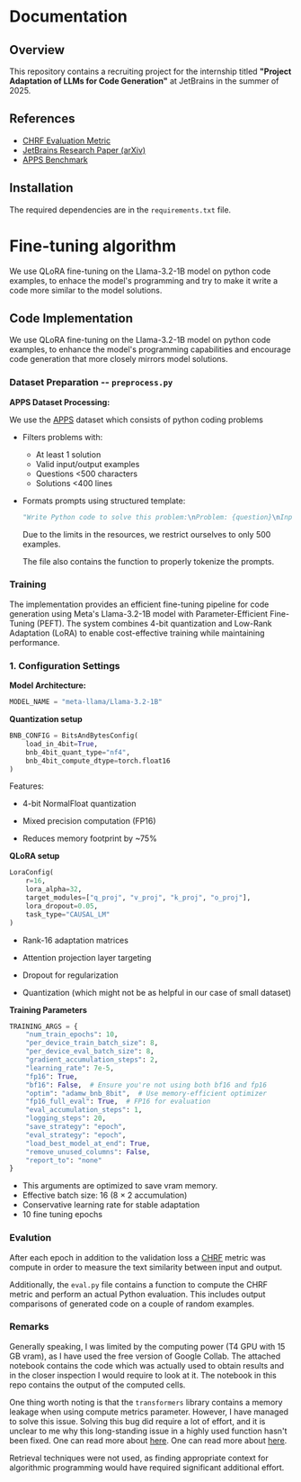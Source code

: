 # Documentation

## Overview
This repository contains a recruiting project for the internship titled **"Project Adaptation of LLMs for Code Generation"** at JetBrains in the summer of 2025.

## References
- [CHRF Evaluation Metric](https://huggingface.co/spaces/evaluate-metric/chrf)  
- [JetBrains Research Paper (arXiv)](https://arxiv.org/pdf/2406.11612)  
- [APPS Benchmark](https://arxiv.org/pdf/2105.09938)

## Installation
The required dependencies are in the ```requirements.txt``` file.

# Fine-tuning algorithm 
We use QLoRA fine-tuning on the Llama-3.2-1B model on python code examples, to enhace the model's programming and try to make it write a code more similar to the model solutions.



## Code Implementation
We use QLoRA fine-tuning on the Llama-3.2-1B model on python code examples, to enhance the model's programming capabilities and encourage code generation that more closely mirrors model solutions.
### Dataset Preparation -- ```preprocess.py```
**APPS Dataset Processing:** 

We use the [APPS](https://arxiv.org/pdf/2105.09938) dataset which consists of python coding problems
- Filters problems with:
  - At least 1 solution
  - Valid input/output examples
  - Questions <500 characters
  - Solutions <400 lines
- Formats prompts using structured template:
  ```python
  "Write Python code to solve this problem:\nProblem: {question}\nInput: {input}\nOutput: {output}\nConstraints..." 
  ```
  Due to the limits in the resources, we restrict ourselves to only 500 examples.

  The file also contains the function to properly tokenize the prompts.


### Training

The implementation provides an efficient fine-tuning pipeline for code generation using Meta's Llama-3.2-1B model with Parameter-Efficient Fine-Tuning (PEFT). The system combines 4-bit quantization and Low-Rank Adaptation (LoRA) to enable cost-effective training while maintaining performance.


### 1. Configuration Settings
**Model Architecture:**
```python
MODEL_NAME = "meta-llama/Llama-3.2-1B"
```
**Quantization setup**
```python
BNB_CONFIG = BitsAndBytesConfig(
    load_in_4bit=True,
    bnb_4bit_quant_type="nf4",
    bnb_4bit_compute_dtype=torch.float16
)
```
Features:
- 4-bit NormalFloat quantization

- Mixed precision computation (FP16)

- Reduces memory footprint by ~75%

**QLoRA setup**

```python
LoraConfig(
    r=16,
    lora_alpha=32,
    target_modules=["q_proj", "v_proj", "k_proj", "o_proj"],
    lora_dropout=0.05,
    task_type="CAUSAL_LM"
)
```

- Rank-16 adaptation matrices

- Attention projection layer targeting

- Dropout for regularization

- Quantization (which might not be as helpful in our case of small dataset)

**Training Parameters**

```python
TRAINING_ARGS = {
    "num_train_epochs": 10,
    "per_device_train_batch_size": 8,
    "per_device_eval_batch_size": 8,
    "gradient_accumulation_steps": 2,
    "learning_rate": 7e-5,
    "fp16": True,
    "bf16": False,  # Ensure you're not using both bf16 and fp16
    "optim": "adamw_bnb_8bit",  # Use memory-efficient optimizer
    "fp16_full_eval": True,  # FP16 for evaluation
    "eval_accumulation_steps": 1,
    "logging_steps": 20,
    "save_strategy": "epoch",
    "eval_strategy": "epoch",
    "load_best_model_at_end": True,
    "remove_unused_columns": False,
    "report_to": "none"
}
```
- This arguments are optimized to save vram memory.
- Effective batch size: 16 (8 × 2 accumulation)
- Conservative learning rate for stable adaptation
- 10 fine tuning epochs

### Evalution
After each epoch in addition to the validation loss a [CHRF](https://huggingface.co/spaces/evaluate-metric/chrf) metric was compute in order to measure the text similarity between input and output.

Additionally, the ```eval.py``` file contains a function to compute the CHRF metric and perform an actual Python evaluation. This includes output comparisons of generated code on a couple of random examples.

### Remarks

Generally speaking, I was limited by the computing power (T4 GPU with 15 GB vram), as I have used the free version of Google Collab.
The attached notebook contains the code which was actually used to obtain results and in the closer inspection I would require to look at it.
The notebook in this repo contains the output of the computed cells.

One thing worth noting is that the ```transformers``` library contains a memory leakage when using compute metrics parameter. However, I have managed to solve this issue.
Solving this bug did require a lot of effort, and it is unclear to me why this long-standing issue in a highly used function hasn't been fixed. 
One can read more about [here](https://discuss.huggingface.co/t/cuda-out-of-memory-when-using-trainer-with-compute-metrics/2941/16).
One can read more about [here](https://discuss.huggingface.co/t/cuda-out-of-memory-when-using-trainer-with-compute-metrics/2941/16).

Retrieval techniques were not used, as finding appropriate context for algorithmic programming would have required significant additional effort.